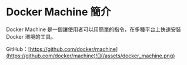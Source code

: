 # Docker Machine 簡介

Docker Machine 是一個讓使用者可以用簡單的指令，在多種平台上快速安裝 Docker 環境的工具。

GitHub：[https://github.com/docker/machine](https://github.com/docker/machine)![](/assets/docker_machine.png)

